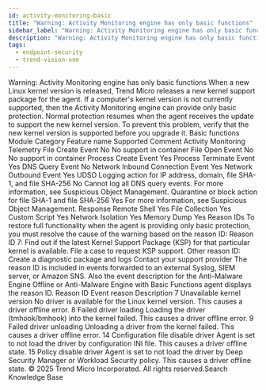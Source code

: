 ```yaml
---
id: activity-monitoring-basic
title: "Warning: Activity Monitoring engine has only basic functions"
sidebar_label: "Warning: Activity Monitoring engine has only basic functions"
description: "Warning: Activity Monitoring engine has only basic functions"
tags:
  - endpoint-security
  - trend-vision-one
---
```


 Warning: Activity Monitoring engine has only basic functions When a new Linux kernel version is released, Trend Micro releases a new kernel support package for the agent. If a computer's kernel version is not currently supported, then the Activity Monitoring engine can provide only basic protection. Normal protection resumes when the agent receives the update to support the new kernel version. To prevent this problem, verify that the new kernel version is supported before you upgrade it. Basic functions Module Category Feature name Supported Comment Activity Monitoring Telemetry File Create Event No No support in container File Open Event No No support in container Process Create Event Yes Process Terminate Event Yes DNS Query Event No Network Inbound Connection Event Yes Network Outbound Event Yes UDSO Logging action for IP address, domain, file SHA-1, and file SHA-256 No Cannot log all DNS query events. For more information, see Suspicious Object Management. Quarantine or block action for file SHA-1 and file SHA-256 Yes For more information, see Suspicious Object Management. Response Remote Shell Yes File Collection Yes Custom Script Yes Network Isolation Yes Memory Dump Yes Reason IDs To restore full functionality when the agent is providing only basic protection, you must resolve the cause of the warning based on the reason ID: Reason ID 7: Find out if the latest Kernel Support Package (KSP) for that particular kernel is available. File a case to request KSP support. Other reason ID: Create a diagnostic package and logs Contact your support provider The reason ID is included in events forwarded to an external Syslog, SIEM server, or Amazon SNS. Also the event description for the Anti-Malware Engine Offline or Anti-Malware Engine with Basic Functions agent displays the reason ID. Reason ID Event reason Description 7 Unavailable kernel version No driver is available for the Linux kernel version. This causes a driver offline error. 8 Failed driver loading Loading the driver (tmhook/bmhook) into the kernel failed. This causes a driver offline error. 9 Failed driver unloading Unloading a driver from the kernel failed. This causes a driver offline error. 14 Configuration file disable driver Agent is set to not load the driver by configuration INI file. This causes a driver offline state. 15 Policy disable driver Agent is set to not load the driver by Deep Security Manager or Workload Security policy. This causes a driver offline state. © 2025 Trend Micro Incorporated. All rights reserved.Search Knowledge Base